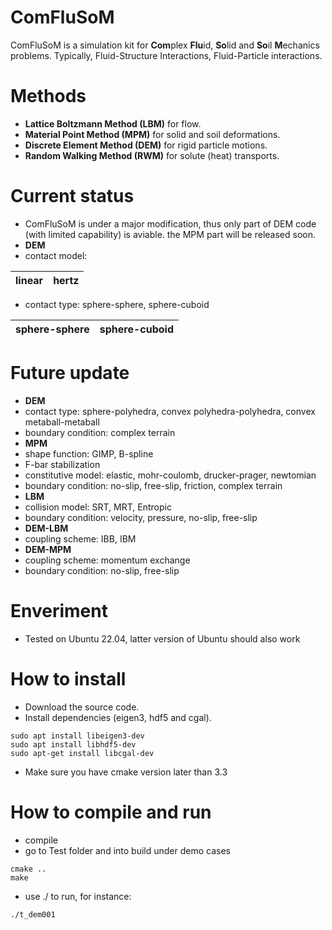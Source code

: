 # ComFluSoM
ComFluSoM is a simulation kit for **Com**plex **Flu**id, **So**lid and **So**il **M**echanics problems. Typically, Fluid-Structure Interactions, Fluid-Particle interactions.
# Methods
- **Lattice Boltzmann Method (LBM)** for flow.
- **Material Point Method (MPM)** for solid and soil deformations.
- **Discrete Element Method (DEM)** for rigid particle motions. 
- **Random Walking Method (RWM)** for solute (heat) transports.
# Current status
- ComFluSoM is under a major modification, thus only part of DEM code (with limited capability) is aviable. the MPM part will be released soon.
- **DEM**
- contact model:

| linear | hertz |
|----------|----------|

- contact type: sphere-sphere, sphere-cuboid

| sphere-sphere | sphere-cuboid |
|----------|----------|


# Future update
- **DEM**
- contact type: sphere-polyhedra, convex polyhedra-polyhedra, convex metaball-metaball
- boundary condition: complex terrain
- **MPM**
- shape function: GIMP, B-spline
- F-bar stabilization
- constitutive model: elastic, mohr-coulomb, drucker-prager, newtomian
- boundary condition: no-slip, free-slip, friction, complex terrain
- **LBM**
- collision model: SRT, MRT, Entropic
- boundary condition: velocity, pressure, no-slip, free-slip
- **DEM-LBM**
- coupling scheme: IBB, IBM
- **DEM-MPM**
- coupling scheme: momentum exchange
- boundary condition: no-slip, free-slip
# Enveriment
- Tested on Ubuntu 22.04, latter version of Ubuntu should also work
# How to install
- Download the source code.
- Install dependencies (eigen3, hdf5 and cgal).
```
sudo apt install libeigen3-dev
sudo apt install libhdf5-dev
sudo apt-get install libcgal-dev
```
- Make sure you have cmake version later than 3.3
# How to compile and run
- compile
- go to Test folder and into build under demo cases
```
cmake ..
make
```
- use ./ to run, for instance:
```
./t_dem001
```
